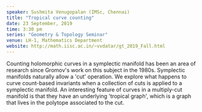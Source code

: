 ```yaml
---
speaker: Sushmita Venugopalan (IMSc, Chennai)
title: "Tropical curve counting"
date: 23 September, 2019
time: 3:30 pm
series: "Geometry & Topology Seminar"
venue: LH-1, Mathematics Department
website: http://math.iisc.ac.in/~vvdatar/gt_2019_Fall.html
---
```


Counting holomorphic curves in a symplectic manifold has
been an area of research since Gromov's work on this subject in the
1980s. Symplectic manifolds naturally allow a 'cut' operation.  We
explore what happens to curve count-based invariants when a collection
of cuts is applied to a symplectic manifold.  An interesting feature
of curves in a multiply-cut manifold is that they have an underlying
'tropical graph', which is a graph that lives in the polytope
associated to the cut.
